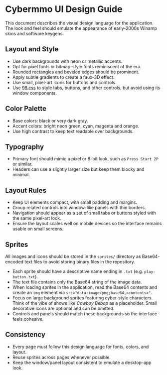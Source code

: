 # Cybermmo UI Design Guide

This document describes the visual design language for the application. The look and feel should emulate the appearance of early-2000s Winamp skins and software keygens.

## Layout and Style

- Use dark backgrounds with neon or metallic accents.
- Opt for pixel fonts or bitmap-style fonts reminiscent of the era.
- Rounded rectangles and beveled edges should be prominent.
- Apply subtle gradients to create a faux-3D effect.
- Use small, pixel-art icons for buttons and controls.
- Use [98.css](https://github.com/jdan/98.css) to style tabs, buttons, and other controls, but avoid using its window components.

## Color Palette

- Base colors: black or very dark gray.
- Accent colors: bright neon green, cyan, magenta and orange.
- Use high contrast to keep text readable over backgrounds.

## Typography

- Primary font should mimic a pixel or 8-bit look, such as `Press Start 2P` or similar.
- Headers can use a slightly larger size but keep them blocky and minimal.

## Layout Rules

- Keep UI elements compact, with small padding and margins.
- Group related controls into window-like panels with thin borders.
- Navigation should appear as a set of small tabs or buttons styled with the same pixel-art look.
- Ensure the layout scales well on mobile devices so the interface remains usable on small screens.

## Sprites

All images and icons should be stored in the `sprites/` directory as Base64-encoded text files to avoid storing binary files in the repository.

- Each sprite should have a descriptive name ending in `.txt` (e.g. `play-button.txt`).
- The text file contains only the Base64 string of the image data.
- When loading sprites in the application, read the Base64 contents and create an `img` element via `src="data:image/png;base64,<contents>"`.
- Focus on large background sprites featuring cyber‑style characters. Think of the vibe of shows like *Cowboy Bebop* as a placeholder. Small decorative icons are optional and can be omitted.
- Controls and panels should match these backgrounds so the interface feels cohesive.

## Consistency

- Every page must follow this design language for fonts, colors, and layout.
- Reuse sprites across pages whenever possible.
- Keep the window/panel layout consistent to emulate a desktop-app look.

